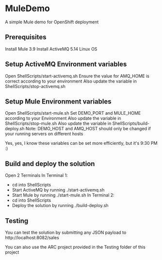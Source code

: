 # MuleDemo
A simple Mule demo for OpenShift deployment

## Prerequisites
Install Mule 3.9
Install ActiveMQ 5.14
Linux OS

## Setup ActiveMQ Environment variables
Open ShellScripts/start-activemq.sh
Ensure the value for AMQ_HOME is correct according to your environment
Also update the variable in ShellScripts/stop-activemq.sh

## Setup Mule Environment variables
Open ShellScripts/start-mule.sh
Set DEMO_PORT and MULE_HOME according to your Environment
Also update the variable in ShellScripts/stop-mule.sh
Also update the variable in ShellScripts/build-deploy.sh
Note: DEMO_HOST and AMQ_HOST should only be changed if your running servers on different hosts

Yes, yes, I know these variables can be set more efficiently, but it's 9:30 PM :)

## Build and deploy the solution
Open 2 Terminals
In Terminal 1:
 * cd into ShellScripts
 * Start ActiveMQ by running ./start-activemq.sh
 * Start Mule by running ./start-mule.sh
In Terminal 2:
 * cd into ShellScripts
 * Deploy the solution by running ./build-deploy.sh

## Testing
You can test the solution by submitting any JSON payload to http://localhost:8082/sales

You can also use the ARC project provided in the Testing folder of this project 
